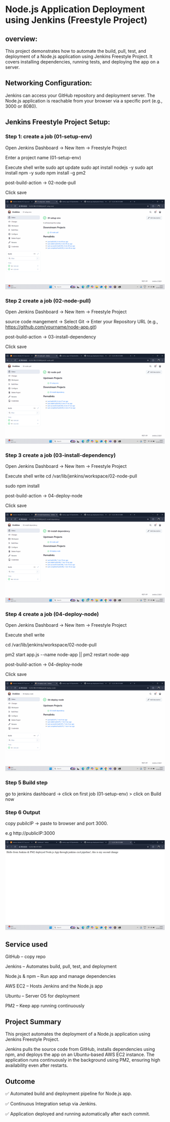#  Node.js Application Deployment using Jenkins (Freestyle Project)

## overview:

This project demonstrates how to automate the build, pull, test, and deployment of a Node.js application using Jenkins Freestyle Project.
It covers installing dependencies, running tests, and deploying the app on a server.
 

## Networking Configuration:
   Jenkins can access your GitHub repository and deployment server.
The Node.js application is reachable from your browser via a specific port (e.g., 3000 or 8080).

## Jenkins Freestyle Project Setup:

### Step 1: create a job (01-setup-env)

Open Jenkins Dashboard → New Item → Freestyle Project

Enter a project name (01-setup-env)

Execute shell write 
 sudo apt update
 sudo apt install nodejs -y
 sudo apt install npm -y
 sudo npm install -g pm2

post-build-action -> 02-node-pull

Click save

![Architecture](images/job-1.png)

### Step 2 create a job (02-node-pull)

Open Jenkins Dashboard → New Item → Freestyle Project

source code mangement ->
Select Git ->
Enter your Repository URL (e.g., https://github.com/yourname/node-app.git)

post-build-action -> 03-install-dependency

Click save

![Architecture](images/job-2.png)

### Step 3 create a job (03-install-dependency)

Open Jenkins Dashboard → New Item → Freestyle Project

Execute shell write 
cd /var/lib/jenkins/workspace/02-node-pull

sudo npm install

post-build-action -> 04-deploy-node

Click save

![Architecture](images/job-3.png)

### Step 4 create a job (04-deploy-node)

Open Jenkins Dashboard → New Item → Freestyle Project

Execute shell write 

cd /var/lib/jenkins/workspace/02-node-pull

pm2 start app.js --name node-app || pm2 restart node-app

post-build-action -> 04-deploy-node

Click save

![Architecture](images/job-4.png)

### Step 5 Build step 

go to jenkins dashboard -> click on first job (01-setup-env) > click on Build now

### Step 6 Output

copy pubilcIP -> paste to browser and port 3000.

e.g http://publicIP:3000

![Architecture](images/output.png)

## Service used

GitHub – copy repo 

Jenkins – Automates build, pull, test, and deployment

Node.js & npm – Run app and manage dependencies

AWS EC2 – Hosts Jenkins and the Node.js app

Ubuntu – Server OS for deployment

 PM2 – Keep app running continuously

## Project Summary

This project automates the deployment of a Node.js application using Jenkins Freestyle Project.

Jenkins pulls the source code from GitHub, installs dependencies using npm, and deploys the app on an Ubuntu-based AWS EC2 instance.
The application runs continuously in the background using PM2, ensuring high availability even after restarts.

## Outcome

✅ Automated build and deployment pipeline for Node.js app.

✅ Continuous Integration setup via Jenkins.

✅ Application deployed and running automatically after each commit.

